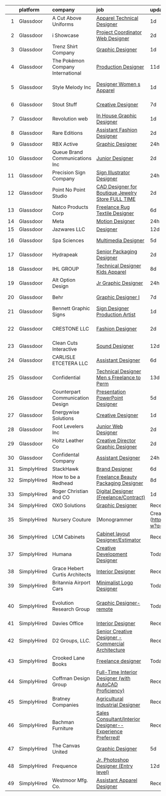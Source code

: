 

|    | platform    | company                           | job                                                                                                                                                                                                                                                                                                                                                                                                                                                                                                                                                                                                                                                                                                                                                                                                                                                                                                                                                                                                                                                                                                                                                                                                                                                                                                                                                                                                                                                 | update_time   | location                     |
|---:|:------------|:----------------------------------|:----------------------------------------------------------------------------------------------------------------------------------------------------------------------------------------------------------------------------------------------------------------------------------------------------------------------------------------------------------------------------------------------------------------------------------------------------------------------------------------------------------------------------------------------------------------------------------------------------------------------------------------------------------------------------------------------------------------------------------------------------------------------------------------------------------------------------------------------------------------------------------------------------------------------------------------------------------------------------------------------------------------------------------------------------------------------------------------------------------------------------------------------------------------------------------------------------------------------------------------------------------------------------------------------------------------------------------------------------------------------------------------------------------------------------------------------------|:--------------|:-----------------------------|
|  1 | Glassdoor   | A Cut Above Uniforms              | [Apparel Technical Designer](https://www.glassdoor.com/partner/jobListing.htm?pos=122&ao=1110586&s=58&guid=00000182d3d0fa369fce6b569a09f0e4&src=GD_JOB_AD&t=SR&vt=w&ea=1&cs=1_d930fbb8&cb=1661411064791&jobListingId=1008088124954&cpc=59DEFF8D475298C3&jrtk=3-0-1gb9t1uioi9hm801-1gb9t1ujcgagk800-81e2958f26bec26a--6NYlbfkN0DZZww-p_mr8GWlqIRBY21Wjl_Fk3kglyx5_HcxykVqwXZdTK_RQWJFzG2--JSCIKcXUPKfG8T2NTLlSU-Aa5jatvZMVMPUCVVe7QI4-MfIYtbcUAeMtOuOCErJDgVQ0VdZxfhqxq_9xndenQWKHqbdetCu8oCQlTIslCgpx1S5C14UMc7LX_9913lBWTYNml5sr-EZdVFty-P91XlM073kd2LEbvCk-XkyWFS3DSsLhDOIO57EHCvXA2pETDHiNY6Ek-hidTYFgzwktsxVwmMrfZ57vJKRSOA4T09tOXJxGYqXZbdkUeWkadLsrJ_RQfuODgtXXnMbcv29sZe9yNWy2NQRP-sHmX7Gw0_wGnAXLMPHEqh6YzuzZJZIxxH6X-VpmAeTj39OBFhuahPoePCiFTHQp5wlfv2zuOd4SAeX40e-7XIfYR5SlXU_yggPs3fsf9XFfxYZvv1cbLrlYZkBiIJhlU9jEwuvW_VeXJgWQxDqUEFYpOXrrMZiNGGiHq0%3D)                                                                                                                                                                                                                                                                                                                                                                                                                                                                                                                                                                                 | 1d            | Louisville, CO               |
|  2 | Glassdoor   | i Showcase                        | [Project Coordinator Web Designer](https://www.glassdoor.com/partner/jobListing.htm?pos=111&ao=1110586&s=58&guid=00000182d3d0fa369fce6b569a09f0e4&src=GD_JOB_AD&t=SR&vt=w&ea=1&cs=1_14360013&cb=1661411064790&jobListingId=1008086420838&cpc=3028881457C6165E&jrtk=3-0-1gb9t1uioi9hm801-1gb9t1ujcgagk800-2f1d4de21025328a--6NYlbfkN0C8QeiEIeOKQ96R1j_hdty96Rr_ZONqo_TMvsCL2BsNohP8GNqycuI1ShxxKoACE7QDGpFP5Yr8CHQkuy2kx1JtFROwQXg5LlMGm06uOGNSAlJVFcOkJg0aSecfIQdnW5N5j5R3dJqaD-Pye8T9gaqTZd2Sh35hLv3PKN_Bk1MBBRhwAl7c-DzN2ont1Kdosvyt_bHDCihNfKllbcwhyCsMMp8Q0MFDagwrZmv_zRtmLOOkJ3P2R5cnmolsYGulgFMhAhO2H0p6LDJsxYVoNe-SFQXBuOUi7y9r9mWc9FtDG8WeAkAuHcuDSjTOWidBgoywouPQF_cl0eWifWjceXpSwDDnBZs3MCbdAighyLBk_Kym7tbAOKnBZCqP1njmFi5Xg8hXQGib6hQCpOxNJIE6CwybdCq4F76O_iUzu4niK9jA571HpotFm6tbk1-7AWcnRgOX-u_iV9Mmk9m-SfPkcCLNi-rfws-VKtWKWBtFDFi8oujRjwaFi9NqUBtIjHuAQX1-FMegig%3D%3D)                                                                                                                                                                                                                                                                                                                                                                                                                                                                                                                                                             | 2d            | Remote                       |
|  3 | Glassdoor   | Trenz Shirt Company               | [Graphic Designer](https://www.glassdoor.com/partner/jobListing.htm?pos=130&ao=1110586&s=58&guid=00000182d3d0fa369fce6b569a09f0e4&src=GD_JOB_AD&t=SR&vt=w&ea=1&cs=1_1e71d47e&cb=1661411064792&jobListingId=1008088514588&cpc=BAB9AA3F436D8911&jrtk=3-0-1gb9t1uioi9hm801-1gb9t1ujcgagk800-382e9a3abc500d98--6NYlbfkN0CqhsFQEc-O9yLU2kqxO5ww2iSOGNb2baFDnXVoFZLFhAdQpqkGwSIuj22UXza0FS6YEbDOQUPr4PrP2Mr5KFtntfN05Yc4KFBsO00PocuJvODlsH9eaZhA0B7Z96FPIL08ojVQKjV11o3eOOeXfa37YViNrtDUkbJVVcd0OLuONUcR5SE5ar6hgwFiimvjYY3xkUgztdVxr4dy1JmKSXJG2WZmqanO0GUUGBPAQwsGvEuDBRHWjWMabd0Ftx_V5EHKMr-Ya6P3V1eH2SLJP2K2lUNEnXhhqSdspXHUQ4X-58-vJ5Krp5Hp35vgLCAPECyxtPv-rDmHMXxgnqyLwmnC3U7Q72iNwAZqKP5DyJheCtuoljIEcMcEvNVaXdnYKJpGWGdecsvw2nnm242rlBhIgVhEo_Xdp0bsn_stJD0yjWVYaTKnetDVJtlcLKdqf34AKzo6cPB5RY_xvTbvioWSeXD15gsv-ATR2d-GnnQu7JZUhVQD3FoKPiq7a6U7rz8%3D)                                                                                                                                                                                                                                                                                                                                                                                                                                                                                                                                                                                           | 1d            | Loganville, GA               |
|  4 | Glassdoor   | The Pokémon Company International | [Production Designer](https://www.glassdoor.com/partner/jobListing.htm?pos=121&ao=1110586&s=58&guid=00000182d3d0fa369fce6b569a09f0e4&src=GD_JOB_AD&t=SR&vt=w&cs=1_3bb4ba88&cb=1661411064791&jobListingId=1008069960134&cpc=451933188B21919D&jrtk=3-0-1gb9t1uioi9hm801-1gb9t1ujcgagk800-e5e687c9b2ad3558--6NYlbfkN0CsgUO0V2fSZxJANSxJiftVXeq1wpG4BxYFHzXoW0hPJnnKXvOitF3aYLUaiHcMasRnqh0WUwdWoAyLmI80oX7oPAq-PgH7hSJ92a-YT83zUIBzuQwm9Kkc95qzU8uIOl_1FtGzYfux5BKaumQSfITy4M_H4fDz72Fy-8O-eF4jbk3ZgFvA1VKoo--LMiTIpkAt60e7F9uaSmiAg5s_g4yyLw7dRjbj4oqBOKJO3YBlU47bgtwPRFP11OGkdTqNZgOoei0G1Gd4c3KRjHK_8Z2Y1gKoMYyEc9n9RYMnlBxBftnuSLv_t3D9TrghvkQ6YlHrK41letrCkUUkMp59mqpCwPR5-ocW2sIEFI6V0HEjujMGB_yMIj5TCOttzx9GWrQHtuiP2brlXPL8yB_dHU-KPyTJHnRdQzaqlcfxgs_vFz0oWqtYGXqLA9fYv8dNm9LibDmMkXF2EkdXTWEEi0wTYuTNFOe8cAIufxfHDb7MnmghXeTrCq93ASx9COaJxrpu_bvlNwbuxI_glfD9oH3H4kSXXVcsk5FLLTw_AGXXXc8bsUe2Dbj2SudjMAPhK_oi1jCEsZW2RGMzdSjr2HlRcmjxb-TzGc5UCT4Km9cRekqqYJpo2ndRY2oWz6UUt-V2HZjv6whxHXX6nR5I5V-eNZ9Vp9ts2qzNBHJR0YdSfKPBhLjaxnkTNwmgll3EtzBkF4JC-Pl-oSuzdlluBOHDPWy-HZpPlpD9XCsy5QK-bJfVYzjt46h-BoejBNOdLsQ5sWXVFRzU5oX6-mPhuj6exbgbUca_7Jjhdd9kVm-FulNCucrif8rTzdiKfx6anJlZbPgi-1kDdg_0yUfe3Q6t3Xz_NaG6TgLyJ-X40MdxL-EoIE_rqLUSP7npi990BHNwEA1CFHO9PIRZryElb34i51IclLr1HvUMJBVL8BZpqg%3D%3D)                                                                                                                                               | 11d           | Seattle, WA                  |
|  5 | Glassdoor   | Style Melody Inc                  | [Designer  Women s Apparel ](https://www.glassdoor.com/partner/jobListing.htm?pos=114&ao=1110586&s=58&guid=00000182d3d0fa369fce6b569a09f0e4&src=GD_JOB_AD&t=SR&vt=w&ea=1&cs=1_20ad73e0&cb=1661411064790&jobListingId=1008088709793&cpc=AF02A54CD0F60729&jrtk=3-0-1gb9t1uioi9hm801-1gb9t1ujcgagk800-104c523559607c69--6NYlbfkN0DAFse7BcGUuVAN8m3NgtNYNI_Bbe_-zZ5ig5FCSdS5jeTITxXe2xn018vixe9TzBfhoopirfqNmUV4-dXi0r2UVS7Ubrc40WBtqYJkVa02A5VN-8kGxIYLpNQUVGsmCBKH10Pe5Acsye2UnLGog5e8WYNj5j0wL17-TxxuRaNhppAsAmlp8OS7gPgkfIpFtlOhOoD6r1N5IrcSqveU6aGiyvssl85dy4FrAm-K2zAQpFmIkxLlE8FHgJ7ZY9-rmIzZySsetwE3Xm5VSIRpFscov5v65Xg13uMpkeQ4mLYD4LYrCYJooqvOYX2eoEz4snHyCbe8nIW8S2YyZBY9kjVzOgx7O6WvudL7f2n1rFgA6xpDoPhkfuWPd34HDhef9wCt_aiIxQcsWK7-E0Q9SYAxLCxsB_j6XtnGKkwswMHBvrJQCTOjS_tY8EPX9Uue4KtyyUtelxx2DxfGyeyOBQleX2EoGOdJg48zVN34qI5loV4_o7EORkt4HfH0rVs46phD6kloyQb22Q%3D%3D)                                                                                                                                                                                                                                                                                                                                                                                                                                                                                                                                                                   | 1d            | Los Angeles, CA              |
|  6 | Glassdoor   | Stout Stuff                       | [Creative Designer](https://www.glassdoor.com/partner/jobListing.htm?pos=113&ao=1110586&s=58&guid=00000182d3d0fa369fce6b569a09f0e4&src=GD_JOB_AD&t=SR&vt=w&ea=1&cs=1_2dbd2f7e&cb=1661411064790&jobListingId=1008076543817&cpc=8AC01DCC8FF2DC38&jrtk=3-0-1gb9t1uioi9hm801-1gb9t1ujcgagk800-2226e36eff8eece9--6NYlbfkN0DsBOlmEAMqZtav1V1WKZO3RUElpafjggtWvxyDQ3xFSp838B2Cke2NYMUYeoOHoNtm2NQ4P3euAMul-0LPTaQSpoqVy2_xzh7yd2XelOhoZwK3RDEuW5YzN0jd-extbcFoTqbx14jMY4ajS_7HdS8N_xdWMbuJk-glAkIQRX2jNZa5lr-_DMY0EkYrNwH2tbAD6La5sQFbkx-UKZdBacKp-LwHvwEWBK2RctUzOKspb1tZRf-etbdk2VohBhey3QNWgebUvwvfs2d9PWi3lIa0-XYqSP0CwgHxDmscO9D1-7lKCScdEIU6vl8Z-EqYz2gPFcXQVlQTrjcrOSpNYMv79a78SXVu3wR4pNx8Yz5QgHZatGSizLIomlsSvQDFoUwGIlv6cVfLtjaLYo-Jjeq0E4JSUk3t_n1thnP-DDrqWR8YWKYrNXZIHvC3KvrjXkPRul60kuzS_rXHX3FS0DAU34JCop4Vb3LNLQECGiCvMg5JZJPDvvT-SJJHqShjW5Q%3D)                                                                                                                                                                                                                                                                                                                                                                                                                                                                                                                                                                                          | 7d            | Bentonville, AR              |
|  7 | Glassdoor   | Revolution web                    | [In House Graphic Designer](https://www.glassdoor.com/partner/jobListing.htm?pos=129&ao=1110586&s=58&guid=00000182d3d0fa369fce6b569a09f0e4&src=GD_JOB_AD&t=SR&vt=w&ea=1&cs=1_668fc18f&cb=1661411064792&jobListingId=1008089101651&cpc=59DEFF8D475298C3&jrtk=3-0-1gb9t1uioi9hm801-1gb9t1ujcgagk800-19c6e7b366fd4ff3--6NYlbfkN0BmBiEAvAd2rPirxkdo2aJdGUSR5XXVH-_iyVuI8Hy0kC484mUY0REygdPO_hAF6E8UmqSbwMhyVHobprVd6OUQ87MnHyuf8vn9gJ8VaYaKYxWn6YnaS6JtJpbSIQiAvoSDFEAkGxr9RluoFbGKA1Eg0SlQLfKN0qT48rM4bCs47uYvJNB6fhfocrHxPNhu0OLgOL9HfOo_3Tb0MrUj-IUmVtgAf45q2OTn364MrIRBhNMVfMbKR6Jyxjhoz4uVgpDS_gJP9b3JAjqWHWAqyoIGTMcEoq2Vw3QHstv4MNqqpZ2ewubpvbvElbMVqJpR482ZQVXKfa5KdRUx2zE2-8P8Ba8MzV94eWtmHz9rIOlnr2L2_vB0Qhi9bHPWni6ikDYawAZyUQPfiZrbbID4NOdKke1jY5MNiD-mo-Jb7HI-3VV_lnBLHlMpuRA9jtm2EiD6HCk_GbJ9cD5k1muJCWMqRleESIV9DqwZHobJJuWKggRnIDSNZ0XViJ3CcpCtkSk%3D)                                                                                                                                                                                                                                                                                                                                                                                                                                                                                                                                                                                  | 1d            | Hollywood, FL                |
|  8 | Glassdoor   | Rare Editions                     | [Assistant Fashion Designer](https://www.glassdoor.com/partner/jobListing.htm?pos=124&ao=1110586&s=58&guid=00000182d3d0fa369fce6b569a09f0e4&src=GD_JOB_AD&t=SR&vt=w&ea=1&cs=1_31c32f05&cb=1661411064791&jobListingId=1008085797160&cpc=26740BCDE5E48596&jrtk=3-0-1gb9t1uioi9hm801-1gb9t1ujcgagk800-d9987f46f3671e54--6NYlbfkN0BKgzQyzTF1Q9mOsR1amaS-juVGLjHt5Cdom-gEF9y-xZCaN_qau0nZrd7UDwW32EA-eu5vuioKlUohqHDwN8LZ9bJ9kWg3ZevYCjZUCrcLrR9OMIIUm0TWC98Bc-eC44mVMNI5zF-mywssPsquT7YsytG9RjyGQBFtKnfa8GgBQSk0D8JSoVrEBLUdxsD7_K5cvsIphVgKIHNPyj-DiSE_9Q2BnE9vdmjO4ZWEck1sHefiz_qtOW7TK4gfhdvqwsbEj0BhgzdRwxEnEAh6b9kD_7W0Pv2zKtLs4URjfi0gHoeGuVAdcmXbYnlqNieYYx9huMyj8404rBCSUMUdu63S8qot9bupHaKLdSmJ7fay3WX3aQ_dG-E3WMdDMQmL1FBHBi6DT4U8ixhy_E61Q8XIdkw5p8ixCdVVf9c_3OTWX_W4t4fjHWFL-cPrBNaHxsKS9W0c_apx1iggME4N6XCdi6qOmYZf4ND-mHp5Ipc5RpmGCyd85NAMrRfuKR1iMe3N1lB5TQW6bA%3D%3D)                                                                                                                                                                                                                                                                                                                                                                                                                                                                                                                                                                   | 2d            | New York, NY                 |
|  9 | Glassdoor   | RBX Active                        | [Graphic Designer](https://www.glassdoor.com/partner/jobListing.htm?pos=107&ao=1110586&s=58&guid=00000182d3d0fa369fce6b569a09f0e4&src=GD_JOB_AD&t=SR&vt=w&ea=1&cs=1_2cbe4515&cb=1661411064789&jobListingId=1008091189333&cpc=9952A63AB06E78AD&jrtk=3-0-1gb9t1uioi9hm801-1gb9t1ujcgagk800-289573004f7456a5--6NYlbfkN0AZvhOkyAhBdk5de4Z0mdPYLhvhL4eVWkjtXgH2Go7PuIdAUD17TwMWIJkGRmLZnciOa0W4erjuapWt7X1kNEoSs4lcJEJ8f-9ZQDICDPK47gZt1PkkeeQuVUPlJ2O7D4GBwhz2cGwx3nljkv6kwc9qTbZVxZU6WgrQIH_-wF3tEdalNYITdhZoA9IpdQdXY0zDMQIe06jj-w5QU2aubb0fGJj8ELrhxuPDKgzA5R4jHhaETH5IfM27c9H5KDtJSGts-bnROCSXE78roLy4n0cCF_h0dMakzo1pMQffZq4S-U2ucaeegw-0eeUZjpvLBddi-WubPbAcNIgoCjNawQcuQmaxQOm85GV0ti4J8b5VJddQDhpsCvNBoI9xjz80EbxLXMASRIs1ueZJgK-sHs2Gyt0N18luuQ4zLrJPmJ-UzHDCOvOe_bgwdc-YACHTiMWbxrCJkpkEhKLuekBHHPOCd4sVVpTSiGAuKg8JcRiQU-DXBWSh_unuCXem8JsL02w%3D)                                                                                                                                                                                                                                                                                                                                                                                                                                                                                                                                                                                           | 24h           | Remote                       |
| 10 | Glassdoor   | Queue Brand Communications Inc    | [Junior Designer](https://www.glassdoor.com/partner/jobListing.htm?pos=123&ao=1110586&s=58&guid=00000182d3d0fa369fce6b569a09f0e4&src=GD_JOB_AD&t=SR&vt=w&ea=1&cs=1_08c663c7&cb=1661411064791&jobListingId=1008085805538&cpc=84DBBAA61F05C438&jrtk=3-0-1gb9t1uioi9hm801-1gb9t1ujcgagk800-67ac1d03eb912890--6NYlbfkN0DLWr0FuvwmpNY589ecXM0wpB-l41nBtAe9mv-PvJGiqVoeB48sRuu9MbDLtxU1qQip8rEB7tFYaCOqFGO25S3gAMFjOb9fLtFM1pemwqDDHPhIxOinFwbTrVuDYkfpdgNqqUDgFqsMOBtfCELcTRWyHVhCXYoSwT9n6M0xgRM2da0Qcer4g2n-5zwA1lJkqKQzAXgGaaXeO_4qOwrf71qdE_dI8mVljy3k_4cwws99qIMuC7O-GqoXYa7hu3hqj8qsqG-6WPlP1HmMDjuAaMh8MJ4Rqdw-PdW1tD8Pvna8aNC_mvxmThyD-Q9CExUJYox93Hh6FaO1XpUWaomUR4Z0-fS24Bqy6hcK4c6x8JksEoeppQj6no19eFTlN8296WZR_-AOWPwNDrNqKzIom9WUGWg7hAdlPcrQUXxiLqlPuP2SLNYTBEKQNM6TArSXmMofnCI_tFOIHIUtFuIDcPpUO8ecnaciUopeiPPSTgBbaHh_oynR1Siinmxb1brWT2k%3D)                                                                                                                                                                                                                                                                                                                                                                                                                                                                                                                                                                                            | 2d            | Chicago, IL                  |
| 11 | Glassdoor   | Precision Sign Company            | [Sign Illustrator   Designer](https://www.glassdoor.com/partner/jobListing.htm?pos=116&ao=1110586&s=58&guid=00000182d3d0fa369fce6b569a09f0e4&src=GD_JOB_AD&t=SR&vt=w&ea=1&cs=1_fe448341&cb=1661411064790&jobListingId=1008091328277&cpc=AF02A54CD0F60729&jrtk=3-0-1gb9t1uioi9hm801-1gb9t1ujcgagk800-d538a343d84c6ea9--6NYlbfkN0Cp_WSJKd_Pz82imZmURPbhd3kYBsiZi4lpMLOH6vOlLPzokIxeo4E36x6_oExGbIYNQIG8VvVFOr3L7vCYh3gRewMD6cjJXCpfxYfDAQzfbQbC5s5NQzrc6ZggbkFx2nHvysUGZ4ilHt_fQAuyZ1SEv5pd_3AvhIIkmLKLLs_hbgfjmv0AjEYMHJI2IoEMT32iP9vV-FXrRpv7VzwpDXDNMWSYCVcWQc5o9vqyDqozZOrnb0NYEuFd4Xij5oHlNaK_YVE1P0Nq7eE2nf5x6YV7dvolpSLmrTOCy6KDQ6gydw0dAP1hAZAoxBVS1jXL-aKTBOwzYKBO-3xUlewEZ5yQdRd_t8G-l4C8d5J3D3CLEg3NNMuxxQtoiXEpR7Y1Fe7byae0cpcdI0KAp-EYVAhbRx9fUE9gVymLArmzapnx0bEuxLEn60yfcDki6wfqo6H3ymr9RfkIXeW1OHmsXI0oQ0MEklXp8o1Bbkbo5EXqzge2k59Lw2crCv78_PeABaFuZWMhVmXzsQ%3D%3D)                                                                                                                                                                                                                                                                                                                                                                                                                                                                                                                                                                  | 24h           | Golden, CO                   |
| 12 | Glassdoor   | Point No Point Studio             | [CAD Designer for Boutique Jewelry Store   FULL TIME](https://www.glassdoor.com/partner/jobListing.htm?pos=102&ao=1110586&s=58&guid=00000182d3d0fa369fce6b569a09f0e4&src=GD_JOB_AD&t=SR&vt=w&ea=1&cs=1_20bb4d11&cb=1661411064788&jobListingId=1008086369354&cpc=CAD87743A14A8386&jrtk=3-0-1gb9t1uioi9hm801-1gb9t1ujcgagk800-228ec095b4c3202c--6NYlbfkN0DdNONLqhA8z6QrX6vw37qu8cGScUjPKwqVQr3YAsb4-5m6SkYfcfunL7Z3MXxbrWweKpLr-51Ct5SEiUql8iY5itNFYp2Q3cptxoNctBDjJ9BSmNF9_a2Srrx2YaPRhQgrhy6vEGyQXBYQN7WeqN29wUJITQiE163tvm5PWoTxtbUa22mIGHrWj03fT4uK1W9Nlf3VOPJhQfA9jL5ay70-1jM3eJYkMNsY06CRfx076jKGSbSbGEke5kqO8QDqRbRe1fgJ3-AAtmFreAG149rIh_F58FosA84K9dZW_bKTIrHkb5nh-BaK-i_AJmZW2qgyJQnxxkZHWmLb8R25hFKOlgu-wp2VGhnmD9r9AAWpvfAZP_NxPTZAwUHCTxwQjxPsNfvhexQWRIRi8DYinkz6M4USlQ95QVxnZurCrsI_JrYtIzQs_koasz3k7qMhp4IKF8qAljix7o6XGnf4It4CJ4MkVBraUgr6AlIACUKJgN3tfDngpmIDw8rXUEErOINRJdNjRGgPOrAWhLeUgdepl3ky2gLivcIwQ4d6FgKQrA%3D%3D)                                                                                                                                                                                                                                                                                                                                                                                                                                                                                                          | 2d            | Snohomish, WA                |
| 13 | Glassdoor   | Natco Products Corp               | [Freelance   Rug Textile Designer](https://www.glassdoor.com/partner/jobListing.htm?pos=106&ao=1110586&s=58&guid=00000182d3d0fa369fce6b569a09f0e4&src=GD_JOB_AD&t=SR&vt=w&ea=1&cs=1_cae067c8&cb=1661411064789&jobListingId=1008078797451&cpc=9EDA28EADF1DF7F0&jrtk=3-0-1gb9t1uioi9hm801-1gb9t1ujcgagk800-372574efb1e2d283--6NYlbfkN0DsBOlmEAMqZtav1V1WKZO3RUElpafjggtWvxyDQ3xFSp838B2Cke2NKqOpdXm6tUHeaaTXLfdKeZ_h80Pb-SRqEIBOzVXeYy6ibPzRQhkGivjm0hLnL3tgTD_kDaFN_z-LUWiocKF5CAm5QjwIuOAcuehBg62AXVDnai32qir46LxYdO2pmeYGL-TmRmMb3ZnAw5ztNt4ByQwVLCGTZuELntY2PNtpZvE8jOasQVgW41eXbLtTUXZWExx6VjtQu5sKsJ0KJmoMmDi3UdHJ0DtlxvVODpLgr45YNXQPKRb8xCCtTJqmBSIyd3SUbC0bGYmpk5oYbtcjzCUE8FSvn8yoNLOKbqc6UMvrTQSnhRc1kzDHZJiGsPhhpPrlm6ibnWd6MvJPx_Ob-r4x20sQw0rzvU9FZ4e-lfVn7vnSeppGwxRF4wZt5b5rIZnn3JsrNHxTA6Jbhyc3vPJikfpSy3ZTeSKqg-tbuLIZJ3mezWUWrwyDRRyIRCTUAo-1uLzRiTG2jh2HWO0fTQ39eGuDMJAu)                                                                                                                                                                                                                                                                                                                                                                                                                                                                                                                                                         | 6d            | West Warwick, RI             |
| 14 | Glassdoor   | Meta                              | [Motion Designer](https://www.glassdoor.com/partner/jobListing.htm?pos=120&ao=1110586&s=58&guid=00000182d3d0fa369fce6b569a09f0e4&src=GD_JOB_AD&t=SR&vt=w&cs=1_1f52dcb8&cb=1661411064791&jobListingId=1008091260252&cpc=723ADC3DFE402989&jrtk=3-0-1gb9t1uioi9hm801-1gb9t1ujcgagk800-fd9aaaa768b81afb--6NYlbfkN0DYl4UJW4r1Vl7FEn6T9F-rD9lpC-0oMJVSiWjK_MGUd8e8cHXcpv6KPyjLHZEfqkWa64WtQjPMGbDMBMVKOOrOMgmMkjzPsyYvlm-BJdGjaMD8WrbBf7FDJjyrBe5XYtSLjcpk-O1wByJlUzTeRpbLDUtBRRJeGagzjWfzjlPwCud42se0x6ABBQBPUi11Ysj7igX7cYNji2k_y87CyV7xmSZdDSHownTiwDRSqrsOW2F1DUZuAP7r4_5vzH-oXfNtW54MdbIILADWIULMD9IfGd0Ily41Vkv3XPTwQsMbwBK85w1o-6df2n3XaPQ1KdBk9XHir_dq-be89laMIZY2xZA0KHT-VhZz_hrPnHOAmPDrernlg8Ep0ci3JIRgrBzTO-ZFDuNyTPRacWb3WrD1t5ZVy-UB5cBlW1tpGL5TBAPKD8sdZIddLwxUnwsRSF2-WEtXIO18LrlrDWKvqvdxu6H556cFj3mAjupbIMWgZznrg8bxs8-N_mZKZ2V4IeaFS3s4CFSZRk_J0tk0y0pDjJYM6MkWHGU3cHNjGz3CTGsSL5XUyTBR5myY_dhHbvyfDWR0-vBV95w3E-VHGtTC2LODjyO9bqNhOf4zjHyPOszIOsZvnpuNOnixpYZ5S6Eeudw41ABNXHlmrGMU6TC3B6cl6NA2nWvYpvDXKTNnKCrl5G2W4sRxOpqwhcHdR3LT0Wg6w-K0dgiOGSmjmNYAE6yg_mH-cexaBGiQiOzxcmG9MdttATTXyGoYDS43vcenGmK3vQGp3a6gkh0yjqsCNv9OHqk5OiGtxpg6wwSSZ_zEf8FRdsRa4Wv8ZXQVXA7RhKz2YY1ErxK0n9MEZHU_JylTlNcwew29QkcQzl3vA1iLzlhHbQ7xwuReG-P4qmpBu2xZYWrAiMUTjnboN66fRasNyTi_l49wpQ-8LC5rwy1NAw4uD2b2oWoGjZX6PkI4tkhfvzOmgoCf7HL387PWzSqA-IAzshzB4j6NnHb4NifQzKzniY-9KqRfWlTU1jN36_U87lWJGW7Nc46F3yzvM7CqsUXK9fnYvhkiadc6-079zmeTD96IqZy5FlVQDWw%3D) | 24h           | Seattle, WA                  |
| 15 | Glassdoor   | Jazwares  LLC                     | [Designer](https://www.glassdoor.com/partner/jobListing.htm?pos=104&ao=1110586&s=58&guid=00000182d3d0fa369fce6b569a09f0e4&src=GD_JOB_AD&t=SR&vt=w&ea=1&cs=1_5e5bd182&cb=1661411064789&jobListingId=1008068422080&cpc=EB1BD5B9C2162114&jrtk=3-0-1gb9t1uioi9hm801-1gb9t1ujcgagk800-8cd4dff5efb250c0--6NYlbfkN0DeyJ4CP5CzwT7broxeUwKBt3co1QwKwWitRQqJu2WRZ_kKpMlMYLC_KK2qZzoC5HTKvp3YwAcuOPkH5ay5-yScHnXlxQkXNXdbFLxVU1f3Kr1-ZLRni2_4HHsD-2_1TxBaW0Nt8tihfy4SEzSQbIlrYzzOVQQTgyKSLPWkpoTim2cr_vQbWr0tbHjHrIhiSIveB-uMUdJjl6EUNZYO_QjmFq_On_qHsyWC2G9q663jxU8CbCS1_gZuC5oFmF0XrxnlLNoHP6RDqetJq95coOxlp_eZ8rhLgPsB1yLpjyHGhpSwm0Fz3QFbfGcfqj-CXvH48vqCXJCfeuqUnxFw2liqKNrys0eaG0Wme97cuSvpNGxYeL8MT2knVoGnQJV8omvECI2RE9onSdORMnmtw39HaaR9nHpgGbGNzxgSXRyQk74ozsswuWCzNZcVT2K-AjqVgdBu7AV7Anvc9IUJ0rW0rsLp5CZFe3czlee5OXr54nSrdzzGKPJ2)                                                                                                                                                                                                                                                                                                                                                                                                                                                                                                                                                                                                                 | 12d           | Sunrise, FL                  |
| 16 | Glassdoor   | Spa Sciences                      | [Multimedia Designer](https://www.glassdoor.com/partner/jobListing.htm?pos=101&ao=1110586&s=58&guid=00000182d3d0fa369fce6b569a09f0e4&src=GD_JOB_AD&t=SR&vt=w&ea=1&cs=1_f62f90f5&cb=1661411064788&jobListingId=1008081001759&cpc=082A188D6FD60392&jrtk=3-0-1gb9t1uioi9hm801-1gb9t1ujcgagk800-ace4fa9a69b02b8a--6NYlbfkN0DdNONLqhA8z6QrX6vw37qu8cGScUjPKwqVQr3YAsb4-5m6SkYfcfunlR4HuAxlrEj3Cu4gPUJjDoG9zcxxxmrGYPDKzHL8x7i50ZtIV6F3YDwvUr-Of4mRIwxiKcQLzemNfh3tYg1lxyJxAgmxtCY7uYphYxmkMiO5YeIhAuereU8DE1aoQ3TVxniFVMlJRPKdLqnfGqVR3KgxWtGbss9eCRff6MdH8BcintpBTvxrjpOccNPpr80eA-SWKrvm8f9xop7LsKWQxhQGIKfuNfe_V0km_wBCPeSg-nZdArqR7rtRJ9L_yp5gJU-DY5W8Xsppek0H9n8amWwElGubSw6uOYQiKnJO__RxfRjfJXBs46Z_eBLyH5ScGXkigUQWOcDD-Z7D4Y-4OV1DED8j7KPFLQgVFrFRXzjSICZuTccVWXf_QkwFznH_VehbdHzf5HKJIvHMeqf0Hz-U2zUP0GPoXrGb5oqaccKAnxlIVXF2_d63nrO2kMmgA96lWz7KgHU%3D)                                                                                                                                                                                                                                                                                                                                                                                                                                                                                                                                                                                        | 5d            | Port Saint Lucie, FL         |
| 17 | Glassdoor   | Hydrapeak                         | [Senior Packaging Designer](https://www.glassdoor.com/partner/jobListing.htm?pos=105&ao=1110586&s=58&guid=00000182d3d0fa369fce6b569a09f0e4&src=GD_JOB_AD&t=SR&vt=w&ea=1&cs=1_05149b3f&cb=1661411064789&jobListingId=1008086403262&cpc=4AF433014564FFC7&jrtk=3-0-1gb9t1uioi9hm801-1gb9t1ujcgagk800-5e367a6bd5ed3c08--6NYlbfkN0C5YlJNCyMNP1t4TdUhBty9XR41ex97Ey2uZk0IZ3uCpbaxdZ28JgvJJWFIgCa2kPRq1UBbhNcmdrSsVuOn-xdaXtlEqC9CuVQkGJgJaLqggnPlljaaTsAklKqRUAuGz2KxZ5ibXl8-bAlSpPDLVaIr6W_YB_bl41CJHwzqYoztg-K6XJ5mNhouvndq2DzD1Gt-5EcpEIEcTplMa3SOTEAueJtbML8USOidMTSdokupiS_Ib8l5XimRCTzy8H0f22OsD9UY_RzP9Rn4H9CTvccy3RoXeDE4S79ujZ36x6jSQUvE2cB1WF8TneDMUibdxQumq67sBAEFLhNMcgtOHPFQr-USXDsC3_6wzJ87-MFeFzdwVe7QAOnnSKWvcM888_HrGGwGESylGqylV9WrAzjoY_H06LISj6m9lrN0raOa1gKkrNhTwGeTORYEi6e9O5DEa574Zccwvgx3ymb9so2-N02ulWdmxqGdUg0rzaPkInCia6vuw-lExDuRfw7CIiSAlZjYU0aclg%3D%3D)                                                                                                                                                                                                                                                                                                                                                                                                                                                                                                                                                                    | 2d            | Edison, NJ                   |
| 18 | Glassdoor   | IHL GROUP                         | [Technical Designer Kids Apparel](https://www.glassdoor.com/partner/jobListing.htm?pos=103&ao=1110586&s=58&guid=00000182d3d0fa369fce6b569a09f0e4&src=GD_JOB_AD&t=SR&vt=w&ea=1&cs=1_4d2fb928&cb=1661411064789&jobListingId=1008073551798&cpc=4453E7D8BA65D597&jrtk=3-0-1gb9t1uioi9hm801-1gb9t1ujcgagk800-35ca708bec652e01--6NYlbfkN0BTy4Vq3kUv-8E8fBOrhZt-7WJQYqv7u2ur6JnxlE7nq0Vi-lP5L835nEhUPDuQN9Ii6fJC0HyBSgexD3C4k5VC83Vuw3E1XNFtYQtZz47yK2soeqwb0ZSclzG8hx8KfubYCdlzeUdJYe2abnxxwdrUthCH2fCe2dUPWrVqSb2bFtb0WhgEiKdUPxPx6gPnZIXwgSmoMBo0OEuwaD9MpA8MYzwdwoPpK-GvMJbEEzM_7jFSUvv3or89g3yyxzQlirXP1JwmQxUEZOSLZuhY6NHJwzlM06YlKUZPBRdp0aR0gWMwDeqTyJDWWjvnVM9CSVCUK7laqMjzPB3Bk6ey4lWmdQJ70pHNC1mWtGEKa6w4CrtSgWgOVLLxldg6XljFtQF-Q0pM8yL67jDAkjMouD7iY_2mGOWvhTtGgLudNxOW0p9K6yuxGqD6gdlCWHLXPdC-3mS-HBczVLEL_-00pBG3VbPHqKmZNEj-s0kwAstKfFAuuIEIlvTFco2WbDCse4ihU-id4OmmnT76bVd4kF5i)                                                                                                                                                                                                                                                                                                                                                                                                                                                                                                                                                          | 8d            | New York, NY                 |
| 19 | Glassdoor   | Alt Option Design                 | [Jr  Graphic Designer](https://www.glassdoor.com/partner/jobListing.htm?pos=126&ao=1110586&s=58&guid=00000182d3d0fa369fce6b569a09f0e4&src=GD_JOB_AD&t=SR&vt=w&ea=1&cs=1_ff067b3a&cb=1661411064791&jobListingId=1008091716743&cpc=A0032DE20586B9BD&jrtk=3-0-1gb9t1uioi9hm801-1gb9t1ujcgagk800-aee7bf68f52e2ad0--6NYlbfkN0ACu_hgM4mYOpGjE6TXudS1eLEYdlotK5aSiNrSIRlNjkkh_z-L-is49-VuuTw0QYGZdVnvnsqZA3-ptjl-ES6d24VNdTolPrYf2IpNPvJUQXwqTqJPrDzH6Cl306ZK1SfgspBWPBhHsgEOQajIcF-xBI5Qcd6qe_fbb7vEeuOTor18kS4CWKmSj6bFPVKnvifbsPNVTmzb2bGfqRjeCJxZkHoXgqW_ZXP72DlrB9Zh09gJ9KsYCwSgVG3rB5DRpeHUhb8QXaHwYfR9Lb6RGqjEntWa4b1LdLE6mGiAIR2LieojnT6fMPRj9JgUTUeK9fBOt2G19xgLVg0HzI5MYXMgf1mlonFLc3LNuzGADkvWfBNR8kI7lxGYUqDMIHO-zkyFLByOUJFMzID7oLOdeCCR9w7jrHfJfRb4dybFAIKfqmo1GfmIWzXwK6YakjCeP-BUJaEPG1yvuOE5Ia-3BdrMj69C5-fgs1XZebdis4eKIk3fuD-oXR_ErU0UBwPLUL0%3D)                                                                                                                                                                                                                                                                                                                                                                                                                                                                                                                                                                                       | 24h           | Branford, CT                 |
| 20 | Glassdoor   | Behr                              | [Graphic Designer I](https://www.glassdoor.com/partner/jobListing.htm?pos=108&ao=1110586&s=58&guid=00000182d3d0fa369fce6b569a09f0e4&src=GD_JOB_AD&t=SR&vt=w&cs=1_ebedb655&cb=1661411064789&jobListingId=1008076428661&cpc=0AE43CF55DD5119E&jrtk=3-0-1gb9t1uioi9hm801-1gb9t1ujcgagk800-b5e4f79abe7e4ce2--6NYlbfkN0AT5rPPIiYm6NcaOC3xGxN7sTDpnxjbK5C7MY8Kpnw-1xf0-wBWQoZX7FEbgSsrQjRzelIKsvSk9zYwj-4i3Wcp16SJ3ecriqCmkifThENvdAsPnKf8X6Em3nLSLjLu6XYV6D-4Nj0Kg8pp9KsYXcy9TgDbkXdBADW1lilYzLIkzb5VsbxHnt1FqBb3fQ_V790fWmUQpIQWQuKMSZKo_d5py8Lj0L3rqrgthAueyM1Z4G0oHpavSU6jppAz4f6JxjpVIeK8n-FQQWANfhLrOdsSqyLKjoXybmlfK0ge647NZPDYS71nsVfWzPK-dykgwO_h1XK9HRe69OiWuT8AEXxOUxEqp-BHp8cpviYf9HShGOjieKwRduH06dURF7TBnmddE3IbCFkuxdDvB-SRlSPlG2ExFucSxEb4qAM6EDsb9Fmm6c2pUUsIlzbbZ0hPB6YS-dl3_byxFU68FgykAOTMn0U1KI_LD1RTs8bF_XnYDSwIn18BjjtjAjmqB4DXo1oR1DuZVNs50_1TWjtYF4ymcV1r-aANmu3JH_QeJKphy_Ij6pK_kZj-qBRN14bmwkbMALRaX8bDyLaCinPmJTr0)                                                                                                                                                                                                                                                                                                                                                                                                                                                                                                            | 7d            | Santa Ana, CA                |
| 21 | Glassdoor   | Bennett Graphic Signs             | [Sign Designer   Production Artist](https://www.glassdoor.com/partner/jobListing.htm?pos=127&ao=1110586&s=58&guid=00000182d3d0fa369fce6b569a09f0e4&src=GD_JOB_AD&t=SR&vt=w&ea=1&cs=1_2cb135a8&cb=1661411064792&jobListingId=1008088466045&cpc=280AB1FAEDD8D536&jrtk=3-0-1gb9t1uioi9hm801-1gb9t1ujcgagk800-76fa7f45e840d8a4--6NYlbfkN0AZiaPZyccuKjlre0e0RaBFeO48J0QExrO5hcuLctOVaMCP73eJtwCGzdXwRoiWI6nHEbSuDngR1eKPM7qVLnqCwGM5bOkEaQgwshSaHL5xCyRS_PxCLo361S1U60llhrNH7DK9qJ-Mx4QuHLi7kFP24Q-mOgDluJRsFCJzFFcsi4r-L9C93oeTYuBGiSq0bb_uZuzJOmnAZxCTVblxu8X0AXuItwP6Oe4HJNIZxmj3Xt1-sTUyZSklQFh5-A2FCz0ydk6vrLGRpQ8Lt2Hzdegf1ze_CBlnVtHCYHIq_YgtpwXKAJzRKpDyDpLwCj6nK7c0-Xv_Es267nhneDQ7enzAen1vu829ro4aLBOJhkZiHUiOUbjxKTLDRviyMGQdYOBZuWK1KSbtDlyQ1gG4wCF2AXnXbmgEooIxXNvtqnuPlUnNRBzxgaXedfgfoz6QCFCsLmbgaUGfEfFiLkrgj6fy1EcpZ3sB7JK680al-Q1lTYY1GjYBB9uLRNUgrSxctCA%3D)                                                                                                                                                                                                                                                                                                                                                                                                                                                                                                                                                                          | 1d            | Pleasanton, CA               |
| 22 | Glassdoor   | CRESTONE  LLC                     | [Fashion Designer](https://www.glassdoor.com/partner/jobListing.htm?pos=128&ao=1110586&s=58&guid=00000182d3d0fa369fce6b569a09f0e4&src=GD_JOB_AD&t=SR&vt=w&ea=1&cs=1_648a64e0&cb=1661411064792&jobListingId=1008086786864&cpc=6BF42D0955AE9A34&jrtk=3-0-1gb9t1uioi9hm801-1gb9t1ujcgagk800-be7a40d6c9b6088c--6NYlbfkN0CeYQ29o_PAnJM5zMfZzc1u4ddZetD56iTYR3TNnqLmb9DQ8YFw6gYi8xo3PCbDkji_jyPEhSCAQIGexmqDgXvvHe9isVami4GJPXIg-3pmb85_idR1n7KQUfWb3_HUgm0U_w9_wXU6JMTXUitLx2Nxaf-zh2aata6GQL_40bvUJ6FLrnZMDnLipdBivOdCY6xsBe6yKpOpyT9NvKjX-LyN0nQoNRSZnMZS0DAoiNHkCJmUNje0bYZniMufW1u2bwKnQoifMNRsDc9TPnIOZvhnm5ZxDbl8awq9IY4JZv6bKqMl8q5Jul7UzHossHdfjYi9LjmEByjU60eGWbBCLQq0TMpHmP-YvWRX3jjtrwOEu0QjXgSd_mhWnhnQ3sjTQ-86WNuIg93x5BNg7VpF_TkZyVRvzmdY7eu7ln3SlNJziIByq2sRqhF0taixYIGETFdAC7DBEAvh6AzscqbiKd-6G43KO8fTHRk7rpnZjlu5fE05lJECPqGH)                                                                                                                                                                                                                                                                                                                                                                                                                                                                                                                                                                                                         | 2d            | Los Angeles, CA              |
| 23 | Glassdoor   | Clean Cuts Interactive            | [Sound Designer](https://www.glassdoor.com/partner/jobListing.htm?pos=115&ao=1110586&s=58&guid=00000182d3d0fa369fce6b569a09f0e4&src=GD_JOB_AD&t=SR&vt=w&ea=1&cs=1_16ca6091&cb=1661411064790&jobListingId=1008068462835&cpc=1CBFC3E34E2A31FF&jrtk=3-0-1gb9t1uioi9hm801-1gb9t1ujcgagk800-180f36a67d041096--6NYlbfkN0BdWmvb-rJl2QNnPZsqfom0WtyBpRDZD-qGOAPpXEAerX6a6oApLbNube8VIkmBRry4WGRoB0qsfFORcDwlv5J-Sd2QpNdWVPU3rpOKe16b-v51oCGYFn1Gg0GCh9sLO-2YemhZ2pKU_mGnQ6gmjy9PJXCZWcP9S85pmy_gMB17x15owpHU1MnjT43sqb3YyQC30Ro7Cr4gWuVhxJhMqtNeg1N5aTW_vhtJFwu7jQK9Q4E9SoZjotSYx5SgyrdOfS7tydZ-Z6IriNLnt_VkbZkWcOpeSRBKDxgclI4Ntr_YuABVDncSHpuRa0apQsO9xwup_zfAoDzovmywCMx1nS0o81MkSpjzwOoPhJ15Mp5Lw8P9DtPuGzBRMmyNkhEKLyZZtMrkm6g0zRvfMWgq_EWxn5UEn9uTOUc7_muXI0WFQ7VO8o3RxX_TF5cvk7Un1Xt-TjVNC4wHoQwGCaUOVz6-u6UFuUccqiiQS9g4Z8UfojgjLtJqOPs5)                                                                                                                                                                                                                                                                                                                                                                                                                                                                                                                                                                                                           | 12d           | Remote                       |
| 24 | Glassdoor   | CARLISLE ETCETERA LLC             | [Assistant Designer](https://www.glassdoor.com/partner/jobListing.htm?pos=125&ao=1110586&s=58&guid=00000182d3d0fa369fce6b569a09f0e4&src=GD_JOB_AD&t=SR&vt=w&ea=1&cs=1_7bafcddd&cb=1661411064791&jobListingId=1008079012906&cpc=036CEF58F9688075&jrtk=3-0-1gb9t1uioi9hm801-1gb9t1ujcgagk800-4c42459b82ca33d6--6NYlbfkN0ACTeRvGRFS6hadW-07x_K1RnsIE8OdH4tufuZ5eRAiXlI_sIDJdKrGKwBm2TWVwzDWRn55keJcd-vR2lLKwz1fV4-9waxSVMd_T_meujGKgcwsZMtbQKXaonDZt6He0q0KWDXksdesCBIEyYVIX-fePd5WPp6MhxeUDeXl4peHOd0ZVLe4cfmcjZAmyXa_haJT1IWuI0X7yL1c0Joliu19hCCzI8X2Ri16CPpkZ3MRL79rSrD8XcTFmtEaSgK8GhcdQZODsjVk08nW8Ag_CQh92R5XxqWqq37-CTLjfN_IQ0kf1tilOWFVSyK_miSX23GDJBXoqly30q3X1DG9vBGkDzuyzzGwe6uV6y6OUAcoojh653eQoyeLCAjqlbbdbl0aVADA5n_E6NP73Z3wnuE3kGUN6zAcGYmsiTJw3QoH9KkRv8zJSqohngp-NeuEVw5KpSftEOIbJWPW0e-iGU8v4jqbyzKlwQgTymffNW6soJPHJSLJTUfH)                                                                                                                                                                                                                                                                                                                                                                                                                                                                                                                                                                                                       | 6d            | New York, NY                 |
| 25 | Glassdoor   | Confidential                      | [Technical Designer Men s Freelance to Perm](https://www.glassdoor.com/partner/jobListing.htm?pos=109&ao=1110586&s=58&guid=00000182d3d0fa369fce6b569a09f0e4&src=GD_JOB_AD&t=SR&vt=w&ea=1&cs=1_a5505d13&cb=1661411064789&jobListingId=1008067356175&cpc=0C1A14C72F2C651E&jrtk=3-0-1gb9t1uioi9hm801-1gb9t1ujcgagk800-14dfa54dbf06e548--6NYlbfkN0Bw5nMmE_9ydMmkFwclqcsXVMIQE4PmsRPS_jC_M_Rtp3tkPn5Tt5HZV1eHNfLjcAj8qmuoN-UpFHpaUl-zFK_nB6Oe-pDTvxaOF2i17CQvtv1AlZL_z3ZbnC7FSwbAhqZbh-Ciel49IhviB8vCGgIltO4APYQFmUy7gko7P_12hsPfvW1YAa12jOS1EptxIhJYvJ3JNWjdseRwLt4HCGBESeS2bkHqplmUoP0Ec2DkK-K9FMny_mzCMebEqk4ymionwnMcpzpv6XZ-oSkONVfsy7uDso-aEazsYXIuUEyVPdzTaeG78FGTWgUTxE2YInC1MCb7j5hUOAyqfUyJ3jULcXPZIZCekzBIHjtnHFQfs0HC9xnvbnEXcy-IUpwm70hbwtmuvWyQDHJSFwrEUhVGN4LvJGzHUQpbGV6b6UBmyQFMIAHhEuMxzu3ZHICXu1ocJnSyf8Sj96sVX4AmAmQAQjoXWf9lgOKCjDIRxDOPClAFglgOQ8LKWpDQadqoeB1BcZwaGHj3mx6OG_x6Ow9L5DOnyesuFfU%3D)                                                                                                                                                                                                                                                                                                                                                                                                                                                                                                                                 | 13d           | New York, NY                 |
| 26 | Glassdoor   | Counterpart Communication Design  | [Presentation   PowerPoint Designer](https://www.glassdoor.com/partner/jobListing.htm?pos=119&ao=1110586&s=58&guid=00000182d3d0fa369fce6b569a09f0e4&src=GD_JOB_AD&t=SR&vt=w&ea=1&cs=1_4470920a&cb=1661411064791&jobListingId=1008081622935&cpc=B101C867B3EF2D75&jrtk=3-0-1gb9t1uioi9hm801-1gb9t1ujcgagk800-d2a524c6708e5273--6NYlbfkN0DizcbajBQcxE9al7hfL2c6AidRBn6P7P5WO9HAJmrYW6FmI0PXb1KAhWhy4DDzce_Eo_NLUhPzyY-26DsrlJjbnUJkTLG6RHRFQ_O5YQFMlLeSgPXS7JsiJYIYwsqslqbC-bknOl3sE7w7zn07vpdzORH6KOpENz8pUwyM5sY24HcaLEkFDcX8S7yFNd5nu6WRx_w5s2H8gjiQ8o0FWv44Sd6KDbeRUe9ylzB0RG7n4F_tBPNLfUbV28vp0nNnQ4TQp2EFk8VtM7XGTjtcQoqzyZs1eTT13cbQc-1LAWqgKFWnIGzbn9gfZO2EoH16yK65JfJTLHnxLHKmdHsDNMhWOko5WmcyBf-M7YXULfRdS_H8nVEEcBrLw10EmD7qwyp5Af5pi3AWsWO4RWLkIMOE_ktqQ9HAyEvGJPrzZ6V11pJfZLGdGitXdAHmDtf3pEKYg_eRUNZRVWKitTSmtWwDeuOx9VfN1C5NoTfp3qWBMUB-2etLdy9OUkgT08O-ZnsuRhp7c1EMUw%3D%3D)                                                                                                                                                                                                                                                                                                                                                                                                                                                                                                                                                           | 5d            | Remote                       |
| 27 | Glassdoor   | Energywise Solutions              | [Creative Designer](https://www.glassdoor.com/partner/jobListing.htm?pos=112&ao=1110586&s=58&guid=00000182d3d0fa369fce6b569a09f0e4&src=GD_JOB_AD&t=SR&vt=w&ea=1&cs=1_1e9ea63d&cb=1661411064790&jobListingId=1008089074863&cpc=D99DB9A39DE67464&jrtk=3-0-1gb9t1uioi9hm801-1gb9t1ujcgagk800-27b2b32bf648a94d--6NYlbfkN0DGYQbyGsIqMnoLwJfJ0NNwP9EgtgxLix55-L8zOCWShXsscruzChHLuuh4xIZqcVVHNjEw04Vq9aAWuBvCCmgPrux8RjaRIPZv29PLeSCjEYr-n9-l0CnArZUqw1oxfWTH90SqAxpYOY6zhI3xZxkIu-cPXooXKfTWK_PpzprWVDsZlBUyIAri-iEEuLzkKNpQKpnJWoZAu6AVTr5ZdZ2xrtLPqeHAmGs7mEolvSNV9FKQzNIbkRfymIWpwsSscD1294G3hTD5KENIl1mDJZGBBOUDJ0w-U6_ZuPmszRkCQmSGFrmJ7T82QwAf82dixO8T-ZESw_rB7ig9d9dFsHxMNI7hBYJ2tU6RFYr5zq4S03qZL2GonezOYPJDMbL9g5r-Sg2Re1N5DaHjWvV_1j5OsAJyn_LqDTUK9_8XFdgkODtoh9Xrok0BGIw-TPX1VV1wPv7m4U72WYKgdQl5qM1PLoqMVlytLTUe5LOoHPRIlo2mcQhISlksnJYaHpFrkvd0DiOYaf3QrA%3D%3D)                                                                                                                                                                                                                                                                                                                                                                                                                                                                                                                                                                            | 1d            | Logan, UT                    |
| 28 | Glassdoor   | Foot Levelers Inc                 | [Junior Web Designer](https://www.glassdoor.com/partner/jobListing.htm?pos=118&ao=1110586&s=58&guid=00000182d3d0fa369fce6b569a09f0e4&src=GD_JOB_AD&t=SR&vt=w&ea=1&cs=1_4df8df8e&cb=1661411064790&jobListingId=1008086042066&cpc=A8EA696C92E7776B&jrtk=3-0-1gb9t1uioi9hm801-1gb9t1ujcgagk800-982a891b7b0e3843--6NYlbfkN0AIkon2q1iM7WWajOw_YocZv0AglawGRnh4nbjyecUpCQ45HNTa46BmAOCm3IGaBywIxSNhK6P5_zNtmFfUB7Me4Dnrr3QkKNkLdDUfgppoI1F6c5CXFFUBw4ivuhlDWQphxFhbzJHAxkjeufHDJ1VRXOp_Rif_kxK1fLo5eUF1rkVo-gKXTDCIP2MdP3cu_iCnyLhNcxE9quVtG431EqQaEMpXmHPCP041lPF6TZ0NXtqHnmF-XI1osEsB4fEJLWYaLkoJM5aFQJcmbRwLKgXZPHG5lBz8mF-F8DLXBsBZMgmz50RLyNslQvZ7waPRM9_bdgiMbLGjDxfVBmeP07mfKgkkYSMPNjJQz7Gc_xfIbL2MV6zCRchsIZgDoLilAmXlq-ejlGpgzC_WgfvHuJVXeMKpoYshxuwjl57s8FbmdYcVuP5ilxivwAvnrJ5_hvutDlamZfniT3Dzn5IGXgH5Aw0bmV_0qPV47fzjvkNx2M8qsKRXPLw-68ihf6xdWXrzAdU7-SAf9QrNBF1hwQ8Bbx565kXMdKaHBP2hx8wUX5udRY2Vm9grWsAXeOdbuXaGn30Lm2YlhaAAtfQ200dlYKRKEWuqlsxUNnDJG30AQk-85wofPCUA)                                                                                                                                                                                                                                                                                                                                                                                                                                                                      | 2d            | Roanoke, VA                  |
| 29 | Glassdoor   | Holtz Leather Co                  | [Creative Director Graphic Designer](https://www.glassdoor.com/partner/jobListing.htm?pos=117&ao=1110586&s=58&guid=00000182d3d0fa369fce6b569a09f0e4&src=GD_JOB_AD&t=SR&vt=w&ea=1&cs=1_0a754f9b&cb=1661411064790&jobListingId=1008086307226&cpc=B576E40E3A51D23B&jrtk=3-0-1gb9t1uioi9hm801-1gb9t1ujcgagk800-6cec63088868258f--6NYlbfkN0BvzNiCIXf4XgncQaB2O0y7Gqpl2ywGYBaAiDM9FoS5pyF7stieioZy2_f0micplt_Du3FnCKYU5d2WvfbEZTh0T1Yt-4PAg7JJxNnMstpz8PgrJh8nH4OJP1PDmt_vgaqoWtAmSABiZuRuTrMXXJaMd5aIMbmbEwvnvPvD9mFVPIa7ic_7tmGbUTZguRGJF4OvlyovWnEZNmKbi9LgSTh-GO2YSsAc5JYgHwVavPXS3K_rlPuW7gx3yRLLa1ZV79PJmviqNny2QF5wcN6OQ2PgoOP-yuiDOnhleCcTqgzM31EvAsi5miBFjRvBaeo3wIhOj4rkFUHlbWo0S_YtextlbBdjeft8oZxbOc5De99oFCEO1F83glU4LCLjBp-np5JMmvsOZhSS-7jJrEYtiWykT_eLA2OSvK_7fLZDNMnotU6SIx9sJzFD_yiijluECt6EDSyI9SXXKSXN_it5XsXXI3ha4PX-MZAHYIMpV3EU3sWg2x1Z8gnf6UyKrmztGgMvYvPBnz5XDw%3D%3D)                                                                                                                                                                                                                                                                                                                                                                                                                                                                                                                                                           | 2d            | Huntsville, AL               |
| 30 | Glassdoor   | Confidental Company               | [Assistant Designer](https://www.glassdoor.com/partner/jobListing.htm?pos=110&ao=1110586&s=58&guid=00000182d3d0fa369fce6b569a09f0e4&src=GD_JOB_AD&t=SR&vt=w&ea=1&cs=1_0c71a4a4&cb=1661411064789&jobListingId=1008092173398&cpc=59DF70BB7E75A6DF&jrtk=3-0-1gb9t1uioi9hm801-1gb9t1ujcgagk800-9cbd1d24d77d116a--6NYlbfkN0BUhFdwXl68Yeu4xAPTuqXsZFVrifITqr82JybaNdN_ui1BACOrBSQWHLftLEygXSsPKRo8aVmZiGK7BE884T49sb8_BvxyqYaCDmGj7f2YO-4FkbZr-twyqBiZIOUw_D7EIWH72rWA8lHXDFkl_S5J8AmJ9ROh0D4Ta_lAF0UeI_wqzyTCfkRmTWBC-a-pR-0X4BNLjp8R-lDg89FRlf4qGD0uJdVd-a_q53k0GiG40RGbdpFkAaBvxkmLsw-EOB-8W8SV4imn23I1kB4JNLhzqxCy8UQWsDCX1a5Z-GCK2d_jyNTweSJNEevIIsWihWrCzF1xFydGNrDfLr5NkPiASMq9s9TT4DtVhVkNv1A4LbVbge9c9jqBIAEjasMtvdK5Gk6rhTA4OWXYwMqe73Z_TWxH52JwBofHh6PiAS5i-PrPijqqSaZRKUmfjc7b9UTQZyiyU7G2tx74ggweFp51ZTktXijPiDCgkiDkQmc7ZUYsVq73cxPQbqWjvQYPvxm_t8qu5U5Sng%3D%3D)                                                                                                                                                                                                                                                                                                                                                                                                                                                                                                                                                                           | 24h           | Montebello, CA               |
| 31 | SimplyHired | StackHawk                         | [Brand Designer](https://www.simplyhired.com/job/bEoJK1XWjU0lngykcvIrrSm6mGNdGERSJbjUBFJsYIzaD14d7cHvdA?q=creative+designer)                                                                                                                                                                                                                                                                                                                                                                                                                                                                                                                                                                                                                                                                                                                                                                                                                                                                                                                                                                                                                                                                                                                                                                                                                                                                                                                        | 6d            | Remote                       |
| 32 | SimplyHired | How to be a Redhead               | [Freelance Beauty Packaging Designer](https://www.simplyhired.com/job/czb6sfDqPeoCORWJQtct8fYlf5ZnBuVVB3XzDQY1_3-fXMEaOkP6Vg?q=creative+designer)                                                                                                                                                                                                                                                                                                                                                                                                                                                                                                                                                                                                                                                                                                                                                                                                                                                                                                                                                                                                                                                                                                                                                                                                                                                                                                   | 8d            | Remote                       |
| 33 | SimplyHired | Roger Christian and CO            | [Digital Designer (Freelance/Contract)](https://www.simplyhired.com/job/n7KfIx4ce2tgDxXRC7rEv7DdrX8seo7EefOBokQo9eANftt-8B5q5w?q=creative+designer)                                                                                                                                                                                                                                                                                                                                                                                                                                                                                                                                                                                                                                                                                                                                                                                                                                                                                                                                                                                                                                                                                                                                                                                                                                                                                                 | 1d            | San Antonio, TX              |
| 34 | SimplyHired | OXO Solutions                     | [Graphic Designer](https://www.simplyhired.com/job/BXUyWLRJM5GqlXxmpwBw-g_A_qs7M6-f7IDZTvQqqHxFROKtKw3p1Q?q=creative+designer)                                                                                                                                                                                                                                                                                                                                                                                                                                                                                                                                                                                                                                                                                                                                                                                                                                                                                                                                                                                                                                                                                                                                                                                                                                                                                                                      | Recently      | Adobe, AZ                    |
| 35 | SimplyHired | Nursery Couture                   | [Monogrammer | Creative Product Designer](https://www.simplyhired.com/job/6lcZ5p0LxynIqnGFcJEXBHonmNtLXnEUq7YphqLPAtx9INhXLKSx-w?q=creative+designer)                                                                                                                                                                                                                                                                                                                                                                                                                                                                                                                                                                                                                                                                                                                                                                                                                                                                                                                                                                                                                                                                                                                                                                                                                                                                                               | 5d            | San Antonio, TX              |
| 36 | SimplyHired | LCM Cabinets                      | [Cabinet layout Designer/Estimator](https://www.simplyhired.com/job/DGSlfiUPWVOU_IlQXYWu3NE8c65_nAMngwGpdSuOIPTgYpGha4wvXw?q=creative+designer)                                                                                                                                                                                                                                                                                                                                                                                                                                                                                                                                                                                                                                                                                                                                                                                                                                                                                                                                                                                                                                                                                                                                                                                                                                                                                                     | Recently      | Monroe, WA                   |
| 37 | SimplyHired | Humana                            | [Creative Development Designer](https://www.simplyhired.com/job/S5SeXam3zK5KBQh4jMhIwqDbjcLCsDGuNPHs_MUdXBAqkHv0LYdsCQ?q=creative+designer)                                                                                                                                                                                                                                                                                                                                                                                                                                                                                                                                                                                                                                                                                                                                                                                                                                                                                                                                                                                                                                                                                                                                                                                                                                                                                                         | Today         | Louisville, KY +1 location   |
| 38 | SimplyHired | Grace Hebert Curtis Architects    | [Interior Designer](https://www.simplyhired.com/job/P4uYYbTk44YufM37BPFLKpQnRPhgT-TJJnBVKOfPULdXvverRsfOJA?q=creative+designer)                                                                                                                                                                                                                                                                                                                                                                                                                                                                                                                                                                                                                                                                                                                                                                                                                                                                                                                                                                                                                                                                                                                                                                                                                                                                                                                     | Recently      | New Orleans, LA              |
| 39 | SimplyHired | Britannia Airport Cars            | [Minimalist Logo Designer](https://www.simplyhired.com/job/YVLa5zC0CNPtUFCtyaWKn3_5ckZcfLB8VfIRyMsvGo5LcgVbNOGyUQ?q=creative+designer)                                                                                                                                                                                                                                                                                                                                                                                                                                                                                                                                                                                                                                                                                                                                                                                                                                                                                                                                                                                                                                                                                                                                                                                                                                                                                                              | Today         | Remote                       |
| 40 | SimplyHired | Evolution Research Group          | [Graphic Designer-remote](https://www.simplyhired.com/job/ynnCr18zRI707xxbRIjew4kQ-3BKU8XEr5mti-RqC8AEqug9zuLSDA?q=creative+designer)                                                                                                                                                                                                                                                                                                                                                                                                                                                                                                                                                                                                                                                                                                                                                                                                                                                                                                                                                                                                                                                                                                                                                                                                                                                                                                               | Today         | San Antonio, TX +6 locations |
| 41 | SimplyHired | Davies Office                     | [Interior Designer](https://www.simplyhired.com/job/LBDnl7yhKew_jMVI2mkmUDQoJJp6cJ-R0TQWADawBhjyZ3nT1smCpw?q=creative+designer)                                                                                                                                                                                                                                                                                                                                                                                                                                                                                                                                                                                                                                                                                                                                                                                                                                                                                                                                                                                                                                                                                                                                                                                                                                                                                                                     | Recently      | Albany, NY                   |
| 42 | SimplyHired | D2 Groups, LLC.                   | [Senior Creative Designer - Commercial Architecture](https://www.simplyhired.com/job/Yzphuvu4v4KIeGAg97r-GC4K2aaGuq7WuIAfSSpOBYl9P_dmzDtnLw?q=creative+designer)                                                                                                                                                                                                                                                                                                                                                                                                                                                                                                                                                                                                                                                                                                                                                                                                                                                                                                                                                                                                                                                                                                                                                                                                                                                                                    | Recently      | King of Prussia, PA          |
| 43 | SimplyHired | Crooked Lane Books                | [Freelance designer](https://www.simplyhired.com/job/WGhu7ilqjscduIjSUYvVQbf1Htrx_XTHivByQQf5r0X39OEfy7QUXg?q=creative+designer)                                                                                                                                                                                                                                                                                                                                                                                                                                                                                                                                                                                                                                                                                                                                                                                                                                                                                                                                                                                                                                                                                                                                                                                                                                                                                                                    | Today         | Remote                       |
| 44 | SimplyHired | Coffman Design Group              | [Full-Time Interior Designer (with AutoCAD Proficiency)](https://www.simplyhired.com/job/Xx7hJsbn6OIObeoohRD70Y4VdH0y_sC279UDSdlsem1MGWNh8Uj_rg?q=creative+designer)                                                                                                                                                                                                                                                                                                                                                                                                                                                                                                                                                                                                                                                                                                                                                                                                                                                                                                                                                                                                                                                                                                                                                                                                                                                                                | Recently      | Naples, FL                   |
| 45 | SimplyHired | Bratney Companies                 | [Agricultural Industrial Designer](https://www.simplyhired.com/job/Mumz6KfYzwl0Qf-6YYgrNMk_LNtPebzQLCSf-QYmA_szeaNtgnq67Q?q=creative+designer)                                                                                                                                                                                                                                                                                                                                                                                                                                                                                                                                                                                                                                                                                                                                                                                                                                                                                                                                                                                                                                                                                                                                                                                                                                                                                                      | Recently      | Des Moines, IA               |
| 46 | SimplyHired | Bachman Furniture                 | [Sales Consultant/Interior Designer-- Experience Preferred!](https://www.simplyhired.com/job/6TuJt7dhkjzybzgT-N8n2n4rIMgK9cfgACJfhp90n_CRte5UgeCTFg?q=creative+designer)                                                                                                                                                                                                                                                                                                                                                                                                                                                                                                                                                                                                                                                                                                                                                                                                                                                                                                                                                                                                                                                                                                                                                                                                                                                                            | Recently      | Milwaukee, WI                |
| 47 | SimplyHired | The Canvas United                 | [Graphic Designer](https://www.simplyhired.com/job/0qFF3ymwJY1-02arqMGMN7zygUzb22u6-6Wdn8pI5FvFhKSuTLJUgA?q=creative+designer)                                                                                                                                                                                                                                                                                                                                                                                                                                                                                                                                                                                                                                                                                                                                                                                                                                                                                                                                                                                                                                                                                                                                                                                                                                                                                                                      | 5d            | Remote                       |
| 48 | SimplyHired | Frequence                         | [Jr. Photoshop Designer (Entry level)](https://www.simplyhired.com/job/dk_2wWts5Sho9ibIYPoY7yDcDBCvZR4xtjSSYdJQghKdq9mlVvhh-w?q=creative+designer)                                                                                                                                                                                                                                                                                                                                                                                                                                                                                                                                                                                                                                                                                                                                                                                                                                                                                                                                                                                                                                                                                                                                                                                                                                                                                                  | 12d           | Remote                       |
| 49 | SimplyHired | Westmoor Mfg. Co.                 | [Assistant Apparel Designer](https://www.simplyhired.com/job/3-qQR_iWdGlfgBhKQnHy-_lJijUyW326npG0KqzTOVwf5lx6wxePtA?q=creative+designer)                                                                                                                                                                                                                                                                                                                                                                                                                                                                                                                                                                                                                                                                                                                                                                                                                                                                                                                                                                                                                                                                                                                                                                                                                                                                                                            | Recently      | Fort Worth, TX               |